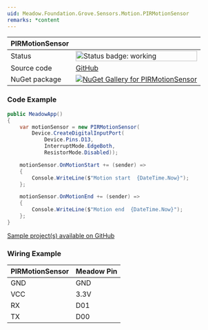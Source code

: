 ```yaml
---
uid: Meadow.Foundation.Grove.Sensors.Motion.PIRMotionSensor
remarks: *content
---
```


| PIRMotionSensor | |
|--------|--------|
| Status | <img src="https://img.shields.io/badge/Working-brightgreen" style="width: auto; height: -webkit-fill-available;" alt="Status badge: working" /> |
| Source code | [GitHub](https://github.com/WildernessLabs/Meadow.Foundation.Grove/tree/main/Source/PIRMotionSensor) |
| NuGet package | <a href="https://www.nuget.org/packages/Meadow.Foundation.Grove.Sensors.Motion.PIRMotionSensor/" target="_blank"><img src="https://img.shields.io/nuget/v/Meadow.Foundation.Grove.Sensors.Motion.PIRMotionSensor.svg?label=Meadow.Foundation.Grove.Sensors.Motion.PIRMotionSensor" alt="NuGet Gallery for PIRMotionSensor" /></a> |

### Code Example

```csharp
public MeadowApp()
{
    var motionSensor = new PIRMotionSensor(
        Device.CreateDigitalInputPort(
            Device.Pins.D13, 
            InterruptMode.EdgeBoth, 
            ResistorMode.Disabled));

    motionSensor.OnMotionStart += (sender) => 
    { 
        Console.WriteLine($"Motion start  {DateTime.Now}"); 
    };

    motionSensor.OnMotionEnd += (sender) => 
    { 
        Console.WriteLine($"Motion end  {DateTime.Now}"); 
    };
}

```

[Sample project(s) available on GitHub](https://github.com/WildernessLabs/Meadow.Foundation.Grove/tree/main/Source/PIRMotionSensor/Sample/PIRMotionSensor_Sample)

### Wiring Example

| PIRMotionSensor | Meadow Pin |
|--------|------------|
| GND    | GND        |
| VCC    | 3.3V       |
| RX     | D01        |
| TX     | D00        |

